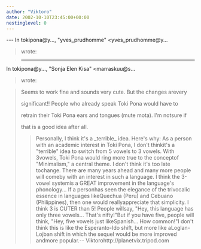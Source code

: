 ```yaml
---
author: "Viktoro"
date: 2002-10-10T23:45:00+00:00
nestinglevel: 0
---
```

\---
 In tokipona@y..., "yves\_prudhomme" <yves\_prudhomme@y...
> wrote:

> ---
 In tokipona@y..., "Sonja Elen Kisa" <marraskuu@s...
> wrote:

>> 
> Seems to work fine and sounds very cute. But the changes arevery
> 
> significant!! People who already speak Toki Pona would have to
> 
> retrain their Toki Pona ears and tongues (mute
>mota). I'm notsure
> if
> 
> that is a good idea after all.
>> Personally, I think it's a \_terrible\_ idea. Here's why:
>As a person with an academic interest in Toki Pona, I don't thinkit's a "terrible" idea to switch from 5 vowels to 3 vowels. With 3vowels, Toki Pona would ring more true to the conceptof "Minimalism," a central theme. I don't think it's too late tochange. There are many years ahead and many more people will comeby with an interest in such a language. I think the 3-vowel systemis a GREAT improvement in the language's phonology... If a personhas seen the elegance of the trivocalic essence in languages likeQuechua (Peru) and Cebuano (Philippines), then one would reallyappreciate that simplicity. I think 3 is CUTER than 5! People willsay, "Hey, this language has only three vowels... That's nifty!"But if you have five, people will think, "Hey, five vowels just likeSpanish... How common!"I don't think this is like the Esperanto-Ido shift, but more like aLoglan-Lojban shift in which the sequel would be more improved andmore popular.--
Viktorohttp://planetvix.tripod.com